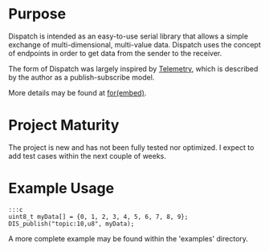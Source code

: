# Purpose #

Dispatch is intended as an easy-to-use serial library that allows a simple exchange
of multi-dimensional, multi-value data.  Dispatch uses the concept of endpoints in
order to get data from the sender to the receiver.

The form of Dispatch was largely inspired by [Telemetry](https://github.com/Overdrivr/Telemetry),
which is described by the author as a publish-subscribe model.

More details may be found at [for(embed)](http://www.forembed.com).

# Project Maturity #

The project is new and has not been fully tested nor optimized.  I expect to add test
cases within the next couple of weeks.

# Example Usage #

    :::c
    uint8_t myData[] = {0, 1, 2, 3, 4, 5, 6, 7, 8, 9};
    DIS_publish("topic:10,u8", myData);
    
A more complete example may be found within the 'examples' directory.